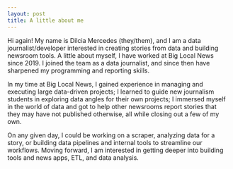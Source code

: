 ```yaml
---
layout: post
title: A little about me
---
```


<!-- ## A little about me: -->

Hi again! My name is Dilcia Mercedes (they/them), and I am a data journalist/developer interested in creating stories from data and building newsroom tools. A little about myself, I have worked at Big Local News since 2019. I joined the team as a data journalist, and since then have sharpened my programming and reporting skills. 

In my time at Big Local News, I gained experience in managing and executing large data-driven projects; I learned to guide new journalism students in exploring data angles for their own projects; I immersed myself in the world of data and got to help other newsrooms report stories that they may have not published otherwise, all while closing out a few of my own.

On any given day, I could be working on a scraper, analyzing data for a story, or building data pipelines and internal tools to streamline our workflows. Moving forward, I am interested in getting deeper into building tools and news apps, ETL, and data analysis.
